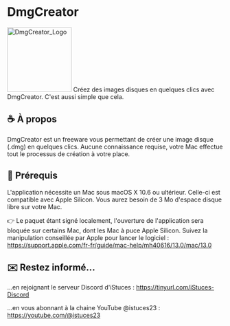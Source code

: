 # DmgCreator

<img width="150" alt="DmgCreator_Logo" src="https://user-images.githubusercontent.com/108399865/236689341-c70da0e4-c99c-47f9-980d-8a070fbaf443.png">
Créez des images disques en quelques clics avec DmgCreator. C'est aussi simple que cela.

## ☕️ À propos
DmgCreator est un freeware vous permettant de créer une image disque (.dmg) en quelques clics. Aucune connaissance requise, votre Mac effectue tout le processus de création à votre place.

## 🚀 Prérequis
L'application nécessite un Mac sous macOS X 10.6 ou ultérieur. Celle-ci est compatible avec Apple Silicon.
Vous aurez besoin de 3 Mo d'espace disque libre sur votre Mac.

👉 Le paquet étant signé localement, l'ouverture de l'application sera bloquée sur certains Mac, dont les Mac à puce Apple Silicon. Suivez la manipulation conseillée par Apple pour lancer le logiciel : https://support.apple.com/fr-fr/guide/mac-help/mh40616/13.0/mac/13.0

## ✉️ Restez informé...
...en rejoignant le serveur Discord d'iStuces : https://tinyurl.com/iStuces-Discord

...en vous abonnant à la chaine YouTube @istuces23 : https://youtube.com/@istuces23
